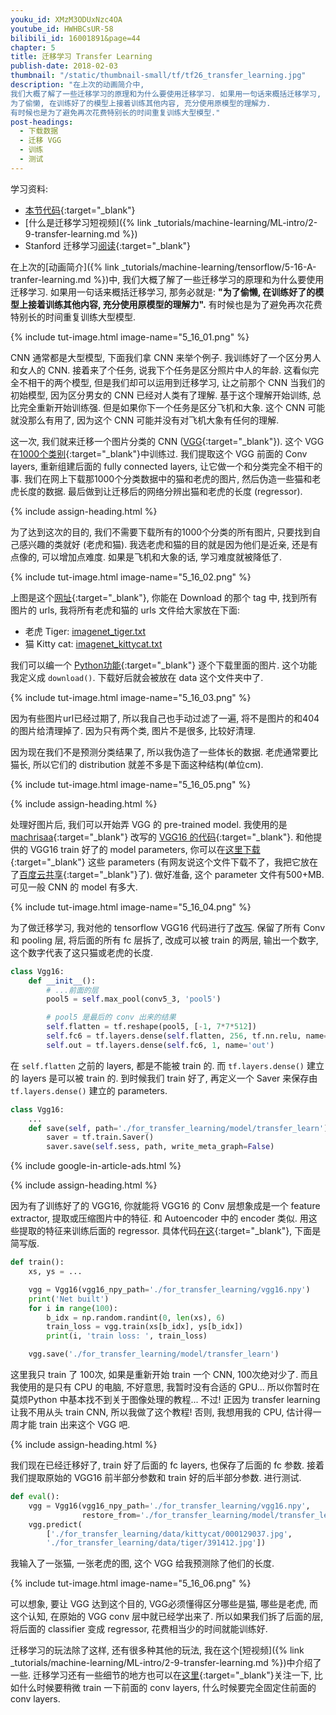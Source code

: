 ```yaml
---
youku_id: XMzM3ODUxNzc4OA
youtube_id: HWHBCsUR-58
bilibili_id: 16001891&page=44
chapter: 5
title: 迁移学习 Transfer Learning
publish-date: 2018-02-03
thumbnail: "/static/thumbnail-small/tf/tf26_transfer_learning.jpg"
description: "在上次的动画简介中,
我们大概了解了一些迁移学习的原理和为什么要使用迁移学习. 如果用一句话来概括迁移学习, 那务必就是:
为了偷懒, 在训练好了的模型上接着训练其他内容, 充分使用原模型的理解力.
有时候也是为了避免再次花费特别长的时间重复训练大型模型."
post-headings:
  - 下载数据
  - 迁移 VGG
  - 训练
  - 测试
---
```



学习资料:
  * [本节代码](https://github.com/MorvanZhou/Tensorflow-Tutorial/blob/master/tutorial-contents/407_transfer_learning.py){:target="_blank"}
  * [什么是迁移学习短视频]({% link _tutorials/machine-learning/ML-intro/2-9-transfer-learning.md %})
  * Stanford 迁移学习[阅读](http://cs231n.github.io/transfer-learning/){:target="_blank"}


在上次的[动画简介]({% link _tutorials/machine-learning/tensorflow/5-16-A-tranfer-learning.md %})中,
我们大概了解了一些迁移学习的原理和为什么要使用迁移学习. 如果用一句话来概括迁移学习, 那务必就是:
**"为了偷懒, 在训练好了的模型上接着训练其他内容, 充分使用原模型的理解力".**
有时候也是为了避免再次花费特别长的时间重复训练大型模型.

{% include tut-image.html image-name="5_16_01.png" %}

CNN 通常都是大型模型, 下面我们拿 CNN 来举个例子. 我训练好了一个区分男人和女人的 CNN.
接着来了个任务, 说我下个任务是区分照片中人的年龄. 这看似完全不相干的两个模型, 但是我们却可以运用到迁移学习,
让之前那个 CNN 当我们的初始模型, 因为区分男女的 CNN 已经对人类有了理解.
基于这个理解开始训练, 总比完全重新开始训练强. 但是如果你下一个任务是区分飞机和大象.
这个 CNN 可能就没那么有用了, 因为这个 CNN 可能并没有对飞机大象有任何的理解.

这一次, 我们就来迁移一个图片分类的 CNN ([VGG](https://arxiv.org/abs/1409.1556){:target="_blank"}).
这个 VGG 在[1000个类别](http://imagenet.stanford.edu/synset){:target="_blank"}中训练过.
我们提取这个 VGG 前面的 Conv layers, 重新组建后面的 fully connected layers, 让它做一个和分类完全不相干的事.
我们在网上下载那1000个分类数据中的猫和老虎的图片, 然后伪造一些猫和老虎长度的数据.
最后做到让迁移后的网络分辨出猫和老虎的长度 (regressor).



{% include assign-heading.html %}

为了达到这次的目的, 我们不需要下载所有的1000个分类的所有图片, 只要找到自己感兴趣的类就好 (老虎和猫).
我选老虎和猫的目的就是因为他们是近亲, 还是有点像的, 可以增加点难度. 如果是飞机和大象的话, 学习难度就被降低了.

{% include tut-image.html image-name="5_16_02.png" %}

上图是这个[网址](http://imagenet.stanford.edu/synset?wnid=n02123394#){:target="_blank"},
你能在 Download 的那个 tag 中, 找到所有图片的 urls, 我将所有老虎和猫的 urls 文件给大家放在下面:

* 老虎 Tiger: [imagenet_tiger.txt](/static/results/tensorflow/imagenet_tiger.txt)
* 猫 Kitty cat: [imagenet_kittycat.txt](/static/results/tensorflow/imagenet_kittycat.txt)

我们可以编一个 [Python功能](https://github.com/MorvanZhou/Tensorflow-Tutorial/blob/master/tutorial-contents/407_transfer_learning.py){:target="_blank"}
逐个下载里面的图片. 这个功能我定义成 `download()`. 下载好后就会被放在 data 这个文件夹中了.

{% include tut-image.html image-name="5_16_03.png" %}

因为有些图片url已经过期了, 所以我自己也手动过滤了一遍, 将不是图片的和404的图片给清理掉了. 因为只有两个类,
图片不是很多, 比较好清理.

因为现在我们不是预测分类结果了, 所以我伪造了一些体长的数据. 老虎通常要比猫长, 所以它们的 distribution 就差不多是下面这种结构(单位cm).

{% include tut-image.html image-name="5_16_05.png" %}


{% include assign-heading.html %}

处理好图片后, 我们可以开始弄 VGG 的 pre-trained model. 我使用的是[machrisaa](https://github.com/machrisaa/tensorflow-vgg){:target="_blank"} 改写的
[VGG16 的代码](https://github.com/machrisaa/tensorflow-vgg/blob/master/vgg16.py){:target="_blank"}.
和他提供的 VGG16 train 好了的 model parameters, 你可以在[这里下载](https://mega.nz/#!YU1FWJrA!O1ywiCS2IiOlUCtCpI6HTJOMrneN-Qdv3ywQP5poecM){:target="_blank"} 这些 parameters
(有网友说这个文件下载不了，我把它放在了[百度云共享](https://pan.baidu.com/s/1Spps1Wy0bvrQHH2IMkRfpg){:target="_blank"}了).
做好准备, 这个 parameter 文件有500+MB.
可见一般 CNN 的 model 有多大.

{% include tut-image.html image-name="5_16_04.png" %}

为了做迁移学习, 我对他的 tensorflow VGG16 代码进行了[改写](https://github.com/MorvanZhou/Tensorflow-Tutorial/blob/master/tutorial-contents/407_transfer_learning.py).
保留了所有 Conv 和 pooling 层, 将后面的所有 fc 层拆了, 改成可以被 train 的两层, 输出一个数字, 这个数字代表了这只猫或老虎的长度.

```python
class Vgg16:
    def __init__():
        # ...前面的层
        pool5 = self.max_pool(conv5_3, 'pool5')

        # pool5 是最后的 conv 出来的结果
        self.flatten = tf.reshape(pool5, [-1, 7*7*512])
        self.fc6 = tf.layers.dense(self.flatten, 256, tf.nn.relu, name='fc6')
        self.out = tf.layers.dense(self.fc6, 1, name='out')
```

在 `self.flatten` 之前的 layers, 都是不能被 train 的. 而 `tf.layers.dense()` 建立的 layers 是可以被 train 的.
到时候我们 train 好了, 再定义一个 Saver 来保存由 `tf.layers.dense()` 建立的 parameters.

```python
class Vgg16:
    ...
    def save(self, path='./for_transfer_learning/model/transfer_learn'):
        saver = tf.train.Saver()
        saver.save(self.sess, path, write_meta_graph=False)
```






{% include google-in-article-ads.html %}

{% include assign-heading.html %}

因为有了训练好了的 VGG16, 你就能将 VGG16 的 Conv 层想象成是一个 feature extractor, 提取或压缩图片中的特征.
和 Autoencoder 中的 encoder 类似.
用这些提取的特征来训练后面的 regressor. 具体代码[在这](https://github.com/MorvanZhou/Tensorflow-Tutorial/blob/master/tutorial-contents/407_transfer_learning.py){:target="_blank"},
下面是简写版.

```python
def train():
    xs, ys = ...

    vgg = Vgg16(vgg16_npy_path='./for_transfer_learning/vgg16.npy')
    print('Net built')
    for i in range(100):
        b_idx = np.random.randint(0, len(xs), 6)
        train_loss = vgg.train(xs[b_idx], ys[b_idx])
        print(i, 'train loss: ', train_loss)

    vgg.save('./for_transfer_learning/model/transfer_learn')
```

这里我只 train 了 100次, 如果是重新开始 train 一个 CNN, 100次绝对少了. 而且我使用的是只有 CPU 的电脑,
不好意思, 我暂时没有合适的 GPU... 所以你暂时在 莫烦Python 中基本找不到关于图像处理的教程... 不过!
正因为 transfer learning 让我不用从头 train CNN, 所以我做了这个教程!
否则, 我想用我的 CPU, 估计得一周才能 train 出来这个 VGG 吧.





{% include assign-heading.html %}

我们现在已经迁移好了, train 好了后面的 fc layers, 也保存了后面的 fc 参数. 接着我们提取原始的 VGG16 前半部分参数和 train 好的后半部分参数.
进行测试.

```python
def eval():
    vgg = Vgg16(vgg16_npy_path='./for_transfer_learning/vgg16.npy',
                restore_from='./for_transfer_learning/model/transfer_learn')
    vgg.predict(
        ['./for_transfer_learning/data/kittycat/000129037.jpg',
        './for_transfer_learning/data/tiger/391412.jpg'])
```

我输入了一张猫, 一张老虎的图, 这个 VGG 给我预测除了他们的长度.

{% include tut-image.html image-name="5_16_06.png" %}

可以想象, 要让 VGG 达到这个目的, VGG必须懂得区分哪些是猫, 哪些是老虎, 而这个认知, 在原始的 VGG conv 层中就已经学出来了.
所以如果我们拆了后面的层, 将后面的 classifier 变成 regressor, 花费相当少的时间就能训练好.

迁移学习的玩法除了这样, 还有很多种其他的玩法, 我在这个[短视频]({% link _tutorials/machine-learning/ML-intro/2-9-transfer-learning.md %})中介绍了一些.
迁移学习还有一些细节的地方也可以在[这里](http://cs231n.github.io/transfer-learning/){:target="_blank"}关注一下,
比如什么时候要稍微 train 一下前面的 conv layers, 什么时候要完全固定住前面的 conv layers.
